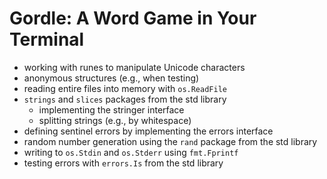 # Gordle: A Word Game in Your Terminal

- working with runes to manipulate Unicode characters
- anonymous structures (e.g., when testing)
- reading entire files into memory with `os.ReadFile`
- `strings` and `slices` packages from the std library
  - implementing the stringer interface
  - splitting strings (e.g., by whitespace)
- defining sentinel errors by implementing the errors interface
- random number generation using the `rand` package from the std library
- writing to `os.Stdin` and `os.Stderr` using `fmt.Fprintf`
- testing errors with `errors.Is` from the std library
